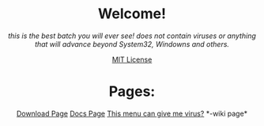 <head>
<meta property="og:type" content="website"/>
<meta property="og:site_name" content="gabrielramires.github.io/MinecraftServerMenu"/>
<meta property="og:title" content="Minecraft Server Menu"/>
<meta property="og:description" content="Do you want an easy, fast and organized method to create a Minecraft Server? come and meet Minecraft Server Menu a .Batch file, very fast managing Backups, Server, Client, Moderation, Mods and Plugins!"/>
<!-- <meta property="og:image" content="WebSiteStorage/Images/icon.png"/> -->
	
<meta property="og:image" content="WebSiteStorage/Images/icon.png" />
<meta property="og:image:type" content="image/png" /> 
<meta property="og:image:width" content="400" /> 
<meta property="og:image:height" content="300" />
	
<meta content="#ffffff" data-react-helmet="true" name="theme-color"/>
<link rel="icon" href="WebSiteStorage/Images/icon.png">
</head>
<script>
 var myobj = document.getElementByClassName("fork");
  myobj.remove();
</script>

<!-- visible part: -->

<div align="center">
<h1>Welcome!</h1>

<p><i>this is the best batch you will ever see! does not contain viruses or anything that will advance beyond System32, Windowns and others.</i></p>
	
<a href="License_Page">MIT License</a>

<h1> Pages: </h1>

</div>

<p align="center">
<a href="Download">Download Page</a>
<a href="Docs">Docs Page</a>
<a href="https://github.com/gabrielramires/MinecraftServerMenu/wiki/This-menu-can-give-me-virus%3F">This menu can give me virus?</a> *-wiki page*
</p>
